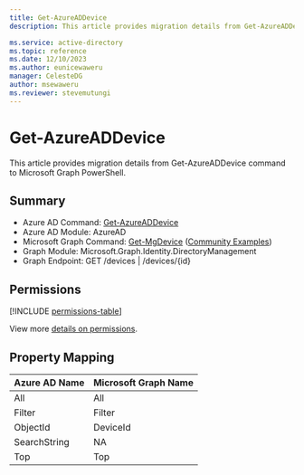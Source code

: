 ```yaml
---
title: Get-AzureADDevice
description: This article provides migration details from Get-AzureADDevice command to Microsoft Graph PowerShell.

ms.service: active-directory
ms.topic: reference
ms.date: 12/10/2023
ms.author: eunicewaweru
manager: CelesteDG
author: msewaweru
ms.reviewer: stevemutungi
---
```


# Get-AzureADDevice

This article provides migration details from Get-AzureADDevice command to Microsoft Graph PowerShell.

## Summary

+ Azure AD Command: [Get-AzureADDevice](/powershell/module/azuread/get-azureaddevice)
+ Azure AD Module: AzureAD
+ Microsoft Graph Command: [Get-MgDevice](/powershell/module/microsoft.graph.identity.directorymanagement/get-mgdevice) ([Community Examples](https://github.com/orgs/msgraph/discussions?discussions_q=Get-MgDevice))
+ Graph Module: Microsoft.Graph.Identity.DirectoryManagement
+ Graph Endpoint:  GET /devices | /devices/{id}

## Permissions

[!INCLUDE [permissions-table](~/graphref/api-reference/v1.0/includes/permissions/device-get-permissions.md)]

View more [details on permissions](/graph/api/device-get#permissions).

## Property Mapping

|Azure AD Name|Microsoft Graph Name|
|---|---|
|All|All|
|Filter|Filter|
|ObjectId|DeviceId|
|SearchString|NA|
|Top|Top|